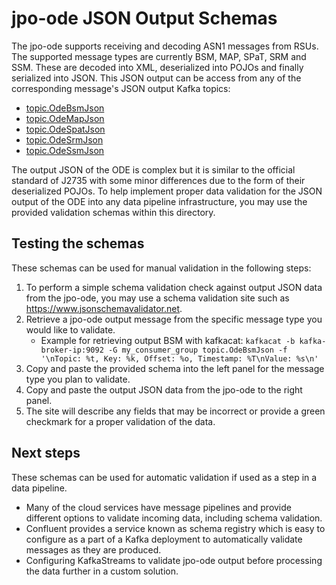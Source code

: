 # jpo-ode JSON Output Schemas

The jpo-ode supports receiving and decoding ASN1 messages from RSUs. The supported message types are currently BSM, MAP, SPaT, SRM and SSM. These are decoded into XML, deserialized into POJOs and finally serialized into JSON. This JSON output can be access from any of the corresponding message's JSON output Kafka topics:

- [topic.OdeBsmJson](../../jpo-ode-core/src/main/resources/schemas/schema-bsm.json)
- [topic.OdeMapJson](../../jpo-ode-core/src/main/resources/schemas/schema-map.json)
- [topic.OdeSpatJson](../../jpo-ode-core/src/main/resources/schemas/schema-spat.json)
- [topic.OdeSrmJson](../../jpo-ode-core/src/main/resources/schemas/schema-srm.json)
- [topic.OdeSsmJson](../../jpo-ode-core/src/main/resources/schemas/schema-ssm.json)

The output JSON of the ODE is complex but it is similar to the official standard of J2735 with some minor differences due to the form of their deserialized POJOs. To help implement proper data validation for the JSON output of the ODE into any data pipeline infrastructure, you may use the provided validation schemas within this directory.

## Testing the schemas
These schemas can be used for manual validation in the following steps:
1. To perform a simple schema validation check against output JSON data from the jpo-ode, you may use a schema validation site such as https://www.jsonschemavalidator.net. 
2. Retrieve a jpo-ode output message from the specific message type you would like to validate.
   - Example for retrieving output BSM with kafkacat: `kafkacat -b kafka-broker-ip:9092 -G my_consumer_group topic.OdeBsmJson -f '\nTopic: %t, Key: %k, Offset: %o, Timestamp: %T\nValue: %s\n'`
3. Copy and paste the provided schema into the left panel for the message type you plan to validate. 
4. Copy and paste the output JSON data from the jpo-ode to the right panel.
5. The site will describe any fields that may be incorrect or provide a green checkmark for a proper validation of the data.

## Next steps
These schemas can be used for automatic validation if used as a step in a data pipeline. 
- Many of the cloud services have message pipelines and provide different options to validate incoming data, including schema validation. 
- Confluent provides a service known as schema registry which is easy to configure as a part of a Kafka deployment to automatically validate messages as they are produced.
- Configuring KafkaStreams to validate jpo-ode output before processing the data further in a custom solution.